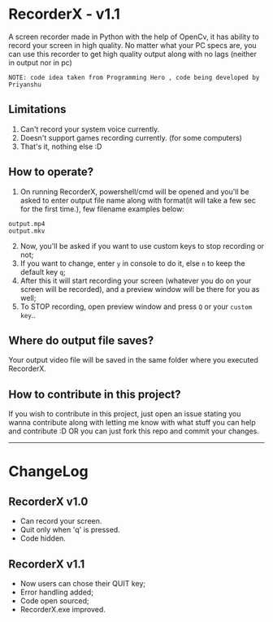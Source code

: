 # RecorderX - v1.1
A screen recorder made in Python with the help of OpenCv, it has ability to record your screen in high quality.
No matter what your PC specs are, you can use this recorder to get high quality output along with no lags (neither in output nor in pc)

`NOTE: code idea taken from Programming Hero , code being developed by Priyanshu`
## Limitations
1. Can't record your system voice currently.
2. Doesn't support games recording currently. (for some computers)
3. That's it, nothing else :D

## How to operate?
1. On running RecorderX, powershell/cmd will be opened and you'll be asked to enter output file name along with format(it will take a few sec for the first time.), few filename examples below:
```
output.mp4
output.mkv
```
2. Now, you'll be asked if you want to use custom keys to stop recording or not;
3. If you want to change, enter `y` in console to do it, else `n` to keep the default key `q`;
4. After this it will start recording your screen (whatever you do on your screen will be recorded), and a preview window will be there for you as well;
5. To STOP recording, open preview window and press `Q` or your `custom key`..

## Where do output file saves?
Your output video file will be saved in the same folder where you executed RecorderX.

## How to contribute in this project?
If you wish to contribute in this project, just open an issue stating you wanna contribute along with letting me know with what stuff you can help and contribute :D OR you can just fork this repo and commit your changes.

------------------------------------------------------------------------------------------------------------------------------------------------
# ChangeLog
## RecorderX v1.0
* Can record your screen.
* Quit only when 'q' is pressed.
* Code hidden.

## RecorderX v1.1
* Now users can chose their QUIT key;
* Error handling added;
* Code open sourced;
* RecorderX.exe improved.
